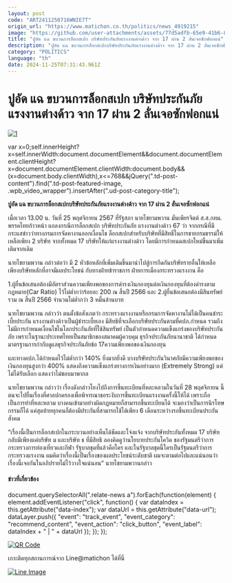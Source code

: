 ```yaml
---
layout: post
code: "ART2411250716WNIE7T"
origin_url: "https://www.matichon.co.th/politics/news_4919215"
image: "https://github.com/user-attachments/assets/77d5adfb-65e9-41b6-8191-143c6bf0772a"
title: "ปูอัด แฉ ขบวนการล็อกสเปก บริษัทประกันภัยแรงงานต่างด้าว จาก 17 ผ่าน 2 ลั่นเจอซักฟอกแน่"
description: "ปูอัด แฉ ขบวนการล็อกสเปกบริษัทประกันภัยแรงงานต่างด้าว จาก 17 ผ่าน 2 ลั่นเจอซักฟอกแน่"
category: "POLITICS"
language: "th"
date: 2024-11-25T07:31:43.961Z
---
```


# ปูอัด แฉ ขบวนการล็อกสเปก บริษัทประกันภัยแรงงานต่างด้าว จาก 17 ผ่าน 2 ลั่นเจอซักฟอกแน่

[![](https://www.matichon.co.th/wp-content/uploads/2024/11/1-319.jpg "1")](https://www.matichon.co.th/wp-content/uploads/2024/11/1-319.jpg)

var x=0;self.innerHeight?x=self.innerWidth:document.documentElement&&document.documentElement.clientHeight?x=document.documentElement.clientWidth:document.body&&(x=document.body.clientWidth),x<=768&&jQuery(".td-post-content").find(".td-post-featured-image, .wpb\_video\_wrapper").insertAfter(".ud-post-category-title");

**ปูอัด แฉ ขบวนการล็อกสเปกบริษัทประกันภัยแรงงานต่างด้าว จาก 17 ผ่าน 2 ลั่นเจอซักฟอกแน่**

เมื่อเวลา 13.00 น. วันที่ 25 พฤศจิกายน 2567 ที่รัฐสภา นายไชยามพวาน มั่นเพียรจิตต์ ส.ส.กทม. พรรคไทยก้าวหน้า แถลงกรณีการล็อกสเปก บริษัทประกันภัย แรงงานต่างด้าว 67 ว่า จากกรณีที่มีกระแสข่าวว่าทางกรมการจัดหางานออกเงื่อนไข ล็อกสเปกสำหรับบริษัทที่มีสิทธิ์ในการขายกรมธรรม์ให้เหลือเพียง 2 บริษัท จากทั้งหมด 17 บริษัทให้แก่แรงงานต่างด้าว โดยมีการกำหนดสเปกใหม่ขึ้นมาเพิ่มเติมจากเดิม

นายไชยามพวาน กล่าวต่อว่า มี 2 หัวข้อหลักที่เพิ่มเติมขึ้นมานำไปสู่การกีดกันบริษัทรายอื่นให้เหลือเพียงบริษัทหลักที่อาจมีผลประโยชน์ กับทางฝ่ายข้าราชการ ฝ่ายการเมืองกระทรวงแรงงาน คือ

1.ผู้ยื่นข้อเสนอต้องมีอัตราส่วนความเพียงพอของการดำรงเงินกองทุนต่อเงินกองทุนที่ต้องดำรงตามกฎหมาย(Car Ratio) ไว้ไม่ต่ำกว่าร้อยละ 200 ณ สิ้นปี 2566 และ 2.ผู้ยื่นข้อเสนอต้องมีสินทรัพย์รวม ณ สิ้นปี 2566 จำนวนไม่ต่ำกว่า 3 หมื่นล้านบาท

นายไชยามพวาน กล่าวว่า ตนตั้งข้อสังเกตว่า กระทรวงแรงงานหรือกรมการจัดหางานไม่ได้เป็นคนชำระเบี้ยประกัน แรงงานต่างด้าวเป็นผู้ชำระเบี้ยเอง มีสิทธิที่จะเลือกบริษัทประกันตามที่คปภ.กำหนด รวมถึงไม่มีการกำหนดเงื่อนไขในโลกประกันภัยที่ใช้สินทรัพย์ เป็นตัวกำหนดความแข็งแกร่งของบริษัทประกันภัย เพราะในฐานะประเทศไทยเป็นสมาชิกของสมาคมผู้ควบคุม ธุรกิจประกันภัยนานาชาติ ได้กำหนดมาตรฐานการกำกับดูแลธุรกิจประกันภัยข้อ 17ความเพียงพอของเงินกองทุน

และทางคปภ.ได้กำหนดไว้ไม่ต่ำกว่า 140% ยิ่งมากยิ่งดี บางบริษัทประกันวินาศภัยมีความเพียงพอของเงินกองทุนสูงกว่า 400% แสดงถึงความแข็งแกร่งทางการเงินอย่างมาก (Extremely Strong) แต่ไม่ได้รับเลือก แสดงว่าไม่ชอบมาพากล

นายไชยามพวาน กล่าวว่า เรื่องดังกล่าวโยงไปถึงการขึ้นทะเบียนที่หละหลวมในวันที่ 28 พฤศจิกายน นี้ตนจะไปยื่นเรื่องที่ศาลปกครองเพื่อพิจารณาขอระงับการขึ้นทะเบียนแรงงานครั้งนี้ให้ได้ เพราะถือเป็นการทำที่หละหลวม บางคนเข้ามาอย่างผิดกฎหมายก็สามารถขึ้นทะเบียนได้ จะมองว่าเป็นการนิรโทษกรรมก็ได้ แค่สุดท้ายทุกคนก็ต้องมีประกันที่สามารถใช้ได้เพียง 6 เดือนระหว่างรอขึ้นทะเบียนประกันสังคม

“เรื่องนี้เป็นการล็อกสเปกในกระบวนอย่างเห็นได้ชัดและโจ่งแจ้ง จากบริษัทประกันทั้งหมด 17 บริษัท กลับมีเพียงแค่บริษัท ม และบริษัท ธ ที่มีสิทธิ ลองคิดดูว่านโยบายประกันโควิด ของรัฐมนตรีว่าการกระทรวงการท่องเที่ยวและกีฬา รัฐบาลชุดที่แล้วคือใคร และในรัฐบาลชุดนี้ใครเป็นรัฐมนตรีว่าการกระทรวงแรงงาน ผมคิดว่าเรื่องนี้เป็นเรื่องของผลประโยชน์ระดับชาติ ผมจะตามต่อไปและแน่นอนว่าเรื่องนี้เจอกันในอภิปรายไม่ไว้วางใจแน่นอน“ นายไชยามพวานกล่าว

#### ข่าวที่เกี่ยวข้อง

document.querySelectorAll(".relate-news a").forEach(function(element) { element.addEventListener("click", function() { var dataIndex = this.getAttribute("data-index"); var dataUrl = this.getAttribute("data-url"); dataLayer.push({ "event": "track\_event", "event\_category": "recommend\_content", "event\_action": "click\_button", "event\_label": dataIndex + " | " + dataUrl }); }); });

[![QR Code](https://www.matichon.co.th/wp-content/uploads/2023/07/wob1371z.jpg)](https://lin.ee/ht0nDxX)

เกาะติดทุกสถานการณ์จาก Line@matichon ได้ที่นี่

[![Line Image](https://www.matichon.co.th/wp-content/uploads/2023/07/th.png)](https://lin.ee/ht0nDxX)